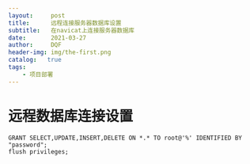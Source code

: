 ```yaml
---
layout:     post
title:      远程连接服务器数据库设置
subtitle:   在navicat上连接服务器数据库
date:       2021-03-27
author:     DQF
header-img: img/the-first.png
catalog:   true
tags:
    - 项目部署
---
```

# 远程数据库连接设置



```
GRANT SELECT,UPDATE,INSERT,DELETE ON *.* TO root@'%' IDENTIFIED BY "password";  
flush privileges;
```

